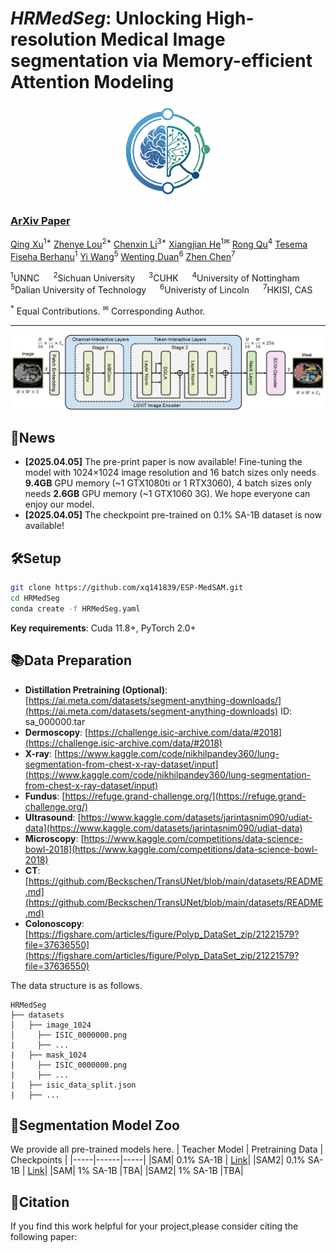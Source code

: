 # *HRMedSeg*: Unlocking High-resolution Medical Image segmentation via Memory-efficient Attention Modeling

<p align="center">
  <img src="figs/logo.png" alt="" width="150" height="150">
</p>

<!-- <i>The icon is generated by recraft.ai.</i> -->


### [ArXiv Paper](https://arxiv.org/abs/2403.11050) 

[Qing Xu](https://scholar.google.com/citations?user=IzA-Ij8AAAAJ&hl=en&authuser=1)<sup>1*</sup> [Zhenye Lou]()<sup>2*</sup> [Chenxin Li](https://xggnet.github.io/)<sup>3*</sup> [Xiangjian He](https://scholar.google.com/citations?user=BiBXGfIAAAAJ&hl=en&authuser=1)<sup>1✉</sup> [Rong Qu](https://scholar.google.com/citations?user=ErszCRMAAAAJ&hl=en&authuser=1)<sup>4</sup> [Tesema Fiseha Berhanu](https://scholar.google.com/citations?hl=en&authuser=1&user=XoL3ZMAAAAAJ)<sup>1</sup> [Yi Wang](https://scholar.google.com/citations?hl=en&user=C1BnRlMAAAAJ&view_op=list_works&sortby=pubdate)<sup>5</sup> [Wenting Duan](https://scholar.google.com/citations?user=H9C0tX0AAAAJ&hl=en&authuser=1)<sup>6</sup> [Zhen Chen](https://franciszchen.github.io/)<sup>7</sup>

<sup>1</sup>UNNC &emsp; <sup>2</sup>Sichuan University &emsp; <sup>3</sup>CUHK &emsp; <sup>4</sup>University of Nottingham &emsp; <sup>5</sup>Dalian University of Technology &emsp; <sup>6</sup>Univeristy of Lincoln &emsp; <sup>7</sup>HKISI, CAS &emsp;

<sup>\*</sup> Equal Contributions. <sup>✉</sup> Corresponding Author. 

-------------------------------------------
![introduction](figs/framework.png)

## 📰News

- **[2025.04.05]** The pre-print paper is now available! Fine-tuning the model with 1024×1024 image resolution and 16 batch sizes only needs **9.4GB** GPU memory (~1 GTX1080ti or 1 RTX3060), 4 batch sizes only needs **2.6GB** GPU memory (~1 GTX1060 3G). We hope everyone can enjoy our model.
- **[2025.04.05]** The checkpoint pre-trained on 0.1% SA-1B dataset is now available!  

## 🛠Setup

```bash
git clone https://github.com/xq141839/ESP-MedSAM.git
cd HRMedSeg
conda create -f HRMedSeg.yaml
```

**Key requirements**: Cuda 11.8+, PyTorch 2.0+

## 📚Data Preparation
- **Distillation Pretraining (Optional)**:  [https://ai.meta.com/datasets/segment-anything-downloads/](https://ai.meta.com/datasets/segment-anything-downloads) ID: sa_000000.tar
- **Dermoscopy**: [https://challenge.isic-archive.com/data/#2018](https://challenge.isic-archive.com/data/#2018)
- **X-ray**: [https://www.kaggle.com/code/nikhilpandey360/lung-segmentation-from-chest-x-ray-dataset/input](https://www.kaggle.com/code/nikhilpandey360/lung-segmentation-from-chest-x-ray-dataset/input)
- **Fundus**: [https://refuge.grand-challenge.org/](https://refuge.grand-challenge.org/)
- **Ultrasound**: [https://www.kaggle.com/datasets/jarintasnim090/udiat-data](https://www.kaggle.com/datasets/jarintasnim090/udiat-data)
- **Microscopy**: [https://www.kaggle.com/competitions/data-science-bowl-2018](https://www.kaggle.com/competitions/data-science-bowl-2018)
- **CT**: [https://github.com/Beckschen/TransUNet/blob/main/datasets/README.md](https://github.com/Beckschen/TransUNet/blob/main/datasets/README.md)
- **Colonoscopy**: [https://figshare.com/articles/figure/Polyp_DataSet_zip/21221579?file=37636550](https://figshare.com/articles/figure/Polyp_DataSet_zip/21221579?file=37636550)

The data structure is as follows.
```
HRMedSeg
├── datasets
│   ├── image_1024
│     ├── ISIC_0000000.png
|     ├── ...
|   ├── mask_1024
│     ├── ISIC_0000000.png
|     ├── ...
|   ├── isic_data_split.json
|   ├── ...
```

## 🎪Segmentation Model Zoo
We provide all pre-trained models here.
| Teacher Model | Pretraining Data | Checkpoints |
|-----|------|-----|
|SAM| 0.1% SA-1B | [Link](https://nottinghamedu1-my.sharepoint.com/:f:/r/personal/scxqx1_nottingham_edu_cn/Documents/ESP-MedSAM?csf=1&web=1&e=GDtIv3)|
|SAM2| 0.1% SA-1B | [Link](https://nottinghamedu1-my.sharepoint.com/:f:/r/personal/scxqx1_nottingham_edu_cn/Documents/ESP-MedSAM?csf=1&web=1&e=GDtIv3)|
|SAM| 1% SA-1B |TBA|
|SAM2| 1% SA-1B |TBA|

## 📜Citation
If you find this work helpful for your project,please consider citing the following paper:
```

```
